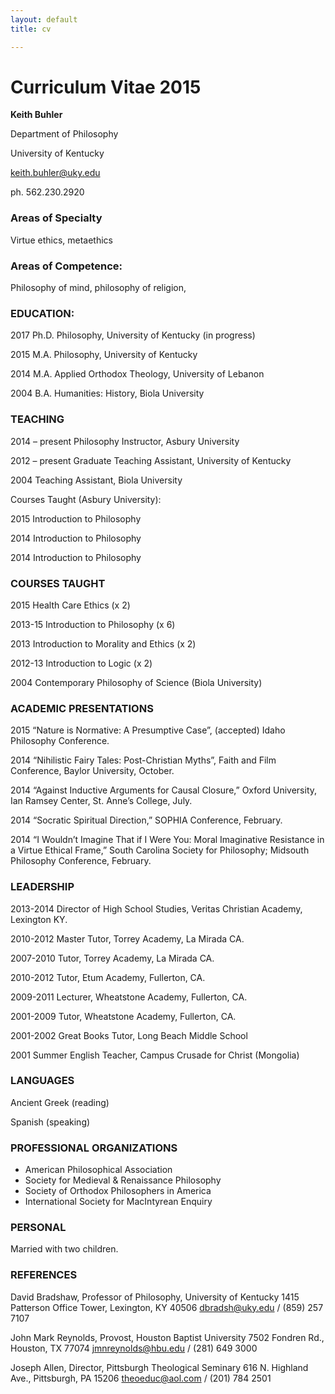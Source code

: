 ```yaml
---
layout: default
title: cv

--- 
```


# Curriculum Vitae 2015 #

**Keith Buhler**

Department of Philosophy

University of Kentucky

[keith.buhler@uky.edu](emailto:keith.buhler@uky.edu)

ph. 562.230.2920



### Areas of Specialty ###
Virtue ethics, metaethics


### Areas of Competence: ###
Philosophy of mind, philosophy of religion,


### EDUCATION:
2017 Ph.D. Philosophy, University of Kentucky (in progress) 

2015 M.A. Philosophy, University of Kentucky

2014 M.A. Applied Orthodox Theology, University of Lebanon 

2004 B.A. Humanities: History, Biola University 
 

### TEACHING ###
2014 – present  Philosophy Instructor, Asbury University

2012 – present  Graduate Teaching Assistant, University of Kentucky

2004            Teaching Assistant, Biola University

Courses Taught (Asbury University): 

2015    Introduction to Philosophy

2014    Introduction to Philosophy

2014    Introduction to Philosophy


### COURSES TAUGHT ###
2015    Health Care Ethics (x 2)

2013-15    Introduction to Philosophy (x 6)

2013    Introduction to Morality and Ethics  (x 2)                

2012-13    Introduction to Logic (x 2)


2004    Contemporary Philosophy of Science (Biola University)    


### ACADEMIC PRESENTATIONS ###
2015    “Nature is Normative: A Presumptive Case”, (accepted) Idaho Philosophy Conference.

2014     “Nihilistic Fairy Tales: Post-Christian Myths”, Faith and Film Conference, Baylor University, October. 

2014    “Against Inductive Arguments for Causal Closure,” Oxford University, Ian Ramsey Center, St. Anne’s College, July. 

2014    “Socratic Spiritual Direction,” SOPHIA Conference, February.

2014    “I Wouldn’t Imagine That if I Were You: Moral Imaginative Resistance in a Virtue Ethical Frame,” South Carolina Society for Philosophy;  Midsouth Philosophy Conference, February.


### LEADERSHIP ###

2013-2014   Director of High School Studies, Veritas Christian Academy, Lexington KY.   

2010-2012   Master Tutor, Torrey Academy, La Mirada CA.

2007-2010   Tutor, Torrey Academy, La Mirada CA.

2010-2012   Tutor, Etum Academy, Fullerton, CA.

2009-2011   Lecturer, Wheatstone Academy, Fullerton, CA. 

2001-2009   Tutor, Wheatstone Academy, Fullerton, CA. 

2001-2002   Great Books Tutor, Long Beach Middle School

2001        Summer English Teacher, Campus Crusade for Christ (Mongolia) 

### LANGUAGES ###

Ancient Greek (reading)

Spanish  (speaking) 

### PROFESSIONAL ORGANIZATIONS ###

* American Philosophical Association
* Society for Medieval & Renaissance Philosophy
* Society of Orthodox Philosophers in America
* International Society for MacIntyrean Enquiry


### PERSONAL ###
Married with two children.

### REFERENCES ###
David Bradshaw, Professor of Philosophy, University of Kentucky
1415 Patterson Office Tower, Lexington, KY 40506
dbradsh@uky.edu / (859) 257 7107

John Mark Reynolds, Provost, Houston Baptist University
7502 Fondren Rd., Houston, TX 77074
jmnreynolds@hbu.edu / (281) 649 3000

Joseph Allen, Director, Pittsburgh Theological Seminary
616 N. Highland Ave., Pittsburgh, PA 15206
theoeduc@aol.com / (201) 784 2501
